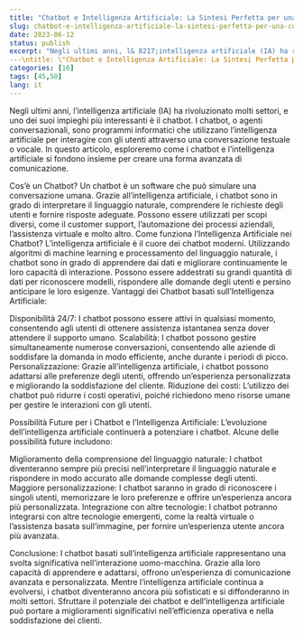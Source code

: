 ```yaml
---
title: "Chatbot e Intelligenza Artificiale: La Sintesi Perfetta per una Comunicazione Avanzata"
slug: chatbot-e-intelligenza-artificiale-la-sintesi-perfetta-per-una-comunicazione-avanzata
date: 2023-06-12
status: publish
excerpt: "Negli ultimi anni, l& 8217;intelligenza artificiale (IA) ha rivoluzionato molti settori, e uno dei suoi impieghi più interessanti è il chatbot. I chatbot, o age"
---\ntitle: \"Chatbot e Intelligenza Artificiale: La Sintesi Perfetta per una Comunicazione Avanzata\"\nslug: chatbot-e-intelligenza-artificiale-la-sintesi-perfetta"
categories: [16]
tags: [45,50]
lang: it
---
```


Negli ultimi anni, l&#8217;intelligenza artificiale (IA) ha rivoluzionato molti settori, e uno dei suoi impieghi più interessanti è il chatbot. I chatbot, o agenti conversazionali, sono programmi informatici che utilizzano l&#8217;intelligenza artificiale per interagire con gli utenti attraverso una conversazione testuale o vocale. In questo articolo, esploreremo come i chatbot e l&#8217;intelligenza artificiale si fondono insieme per creare una forma avanzata di comunicazione.



Cos&#8217;è un Chatbot? Un chatbot è un software che può simulare una conversazione umana. Grazie all&#8217;intelligenza artificiale, i chatbot sono in grado di interpretare il linguaggio naturale, comprendere le richieste degli utenti e fornire risposte adeguate. Possono essere utilizzati per scopi diversi, come il customer support, l&#8217;automazione dei processi aziendali, l&#8217;assistenza virtuale e molto altro.
Come funziona l&#8217;Intelligenza Artificiale nei Chatbot? L&#8217;intelligenza artificiale è il cuore dei chatbot moderni. Utilizzando algoritmi di machine learning e processamento del linguaggio naturale, i chatbot sono in grado di apprendere dai dati e migliorare continuamente le loro capacità di interazione. Possono essere addestrati su grandi quantità di dati per riconoscere modelli, rispondere alle domande degli utenti e persino anticipare le loro esigenze.
Vantaggi dei Chatbot basati sull&#8217;Intelligenza Artificiale:


Disponibilità 24/7: I chatbot possono essere attivi in qualsiasi momento, consentendo agli utenti di ottenere assistenza istantanea senza dover attendere il supporto umano.
Scalabilità: I chatbot possono gestire simultaneamente numerose conversazioni, consentendo alle aziende di soddisfare la domanda in modo efficiente, anche durante i periodi di picco.
Personalizzazione: Grazie all&#8217;intelligenza artificiale, i chatbot possono adattarsi alle preferenze degli utenti, offrendo un&#8217;esperienza personalizzata e migliorando la soddisfazione del cliente.
Riduzione dei costi: L&#8217;utilizzo dei chatbot può ridurre i costi operativi, poiché richiedono meno risorse umane per gestire le interazioni con gli utenti.


Possibilità Future per i Chatbot e l&#8217;Intelligenza Artificiale: L&#8217;evoluzione dell&#8217;intelligenza artificiale continuerà a potenziare i chatbot. Alcune delle possibilità future includono:


Miglioramento della comprensione del linguaggio naturale: I chatbot diventeranno sempre più precisi nell&#8217;interpretare il linguaggio naturale e rispondere in modo accurato alle domande complesse degli utenti.
Maggiore personalizzazione: I chatbot saranno in grado di riconoscere i singoli utenti, memorizzare le loro preferenze e offrire un&#8217;esperienza ancora più personalizzata.
Integrazione con altre tecnologie: I chatbot potranno integrarsi con altre tecnologie emergenti, come la realtà virtuale o l&#8217;assistenza basata sull&#8217;immagine, per fornire un&#8217;esperienza utente ancora più avanzata.

Conclusione: I chatbot basati sull&#8217;intelligenza artificiale rappresentano una svolta significativa nell&#8217;interazione uomo-macchina. Grazie alla loro capacità di apprendere e adattarsi, offrono un&#8217;esperienza di comunicazione avanzata e personalizzata. Mentre l&#8217;intelligenza artificiale continua a evolversi, i chatbot diventeranno ancora più sofisticati e si diffonderanno in molti settori. Sfruttare il potenziale dei chatbot e dell&#8217;intelligenza artificiale può portare a miglioramenti significativi nell&#8217;efficienza operativa e nella soddisfazione dei clienti.


